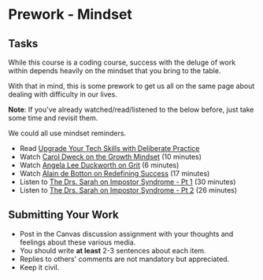 # Prework - Mindset

## Tasks
While this course is a coding course, success with the deluge of work within
depends heavily on the mindset that you bring to the table.

With that in mind, this is some prework to get us all on the same page about
dealing with difficulty in our lives.

**Note**: If you've already watched/read/listened to the below before, just take
some time and revisit them.

We could all use mindset reminders.

* Read [Upgrade Your Tech Skills with Deliberate Practice](https://www.happybearsoftware.com/upgrade-your-technical-skills-with-deliberate-practice)
* Watch [Carol Dweck on the Growth Mindset](https://www.ted.com/talks/carol_dweck_the_power_of_believing_that_you_can_improve?language=en) (10 minutes)
* Watch [Angela Lee Duckworth on Grit](https://www.ted.com/talks/angela_lee_duckworth_grit_the_power_of_passion_and_perseverance#t-5024) (6 minutes)
* Watch [Alain de Botton on Redefining Success](https://www.ted.com/talks/alain_de_botton_a_kinder_gentler_philosophy_of_success) (17 minutes)
* Listen to [The Drs. Sarah on Impostor Syndrome - Pt 1](https://soundcloud.com/drssarahcare/self-care-with-drs-sarah-impostor-syndrome-part-i) (30 minutes)
* Listen to [The Drs. Sarah on Impostor Syndrome - Pt 2](https://soundcloud.com/drssarahcare/self-care-with-drs-sarah-the-impostor-syndrome-part-ii) (26 minutes)

## Submitting Your Work
* Post in the Canvas discussion assignment with your thoughts and
  feelings about these various media.
* You should write **at least** 2-3 sentences about each item.
* Replies to others' comments are not mandatory but appreciated.
* Keep it civil.
